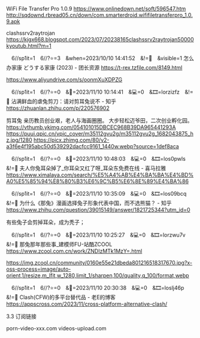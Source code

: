 WiFi File Transfer Pro 1.0.9
https://www.onlinedown.net/soft/596547.htm
http://sqdownd.rbread05.cn/down/com.smarterdroid.wififiletransferpro_1.0.9.apk

clashssrv2raytrojan
https://kjgx668.blogspot.com/2023/07/20238165clashssrv2raytrojan50000kyoutub.html?m=1

　6//sp1it=1　6//?⭐=3　&when=2023/10/10 14:41:52　&!=🛑　&visible=1
怎么办家康 どうする家康 (2023) - 团长资源
https://t-rex.tzfile.com/8149.html

https://www.aliyundrive.com/s/oonmXuXDPZG

　6//sp1it=1　6//?⭐=0　&📅=2023/11/10 10:14:41　&💻=0　&🎞️=lorzizfz　&!=🌸
沾满鲜血的虐兔剪刀：请对剪耳兔说不 - 知乎
https://zhuanlan.zhihu.com/p/220576902

剪耳兔
亲历教员创业艰，老人与海画圈圈。
大步轻松迈爷田，二次创业孵化园。
https://vthumb.ykimg.com/054101015DBCEC968B39DA965441293A
https://puui.qpic.cn/vpic_cover/m35112gvu2g/m35112gvu2g_1682043875_hz.jpg/1280
https://picx.zhimg.com/80/v2-a3f6e4f195abc50d539292dacfcc9161_1440w.webp?source=1def8aca

　6//sp1it=1　6//?⭐=0　&📅=2023/11/10 10:48:03　&💻=0　&🎞️=los0pwls　&!=🌸
夫人你兔耳朵掉了_你耳朵又红了呀_耳朵东免费在线 - 喜马拉雅
https://www.ximalaya.com/search/%E5%A4%AB%E4%BA%BA%E4%BD%A0%E5%85%94%E8%80%B3%E6%9C%B5%E6%8E%89%E4%BA%86

　6//sp1it=1　6//?⭐=0　&📅=2023/11/10 10:35:09　&💻=0　&🎞️=los09bcq　&!=🌸
为什么《那兔》漫画选择兔子形象代表中国，而不选熊猫？ - 知乎
https://www.zhihu.com/question/39015149/answer/1821725344?utm_id=0

有些兔子会剪掉耳朵，成为秃子；

　6//sp1it=1　6//?⭐=0　&📅=2023/11/10 10:25:27　&💻=0　&🎞️=lorzwu7v　&!=🌸
那兔那年那些事_建模师FU-站酷ZCOOL
https://www.zcool.com.cn/work/ZNDIzMTk1MzY=.html

https://img.zcool.cn/community/0160e55e21dbeda801216518317670.jpg?x-oss-process=image/auto-orient,1/resize,m_lfit,w_1280,limit_1/sharpen,100/quality,q_100/format,webp

　6//sp1it=1　6//?⭐=0　&📅=2023/11/10 20:30:38　&💻=0　&🎞️=loslj46p　&!=🌸
Clash(CFW)的多平台替代品 - 老E的博客
https://appscross.com/2023/11/cross-platform-alternative-clash/

3.3 订阅链接

porn-video-xxx.com
videos-upload.com